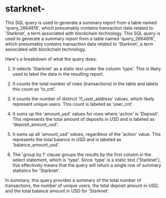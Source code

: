 # starknet-
This SQL query is used to generate a summary report from a table named 'query_2664816', which presumably contains transaction data related to 'Starknet', a term associated with blockchain technology.
This SQL query is used to generate a summary report from a table named 'query_2664816', which presumably contains transaction data related to 'Starknet', a term associated with blockchain technology.

Here's a breakdown of what the query does:

1. It selects 'Starknet' as a static text under the column 'type'. This is likely used to label the data in the resulting report.

2. It counts the total number of rows (transactions) in the table and labels this count as 'tx_cnt'.

3. It counts the number of distinct 'l1_user_address' values, which likely represent unique users. This count is labeled as 'user_cnt'.

4. It sums up the 'amount_usd' values for rows where 'action' is 'Deposit'. This represents the total amount of deposits in USD and is labeled as 'deposit_amount_usd'.

5. It sums up all 'amount_usd' values, regardless of the 'action' value. This represents the total balance in USD and is labeled as 'balance_amount_usd'.

6. The 'group by 1' clause groups the results by the first column in the select statement, which is 'type'. Since 'type' is a static text ('Starknet'), this effectively means that the query will return a single row of summary statistics for 'Starknet'.

In summary, this query provides a summary of the total number of transactions, the number of unique users, the total deposit amount in USD, and the total balance amount in USD for 'Starknet'.
